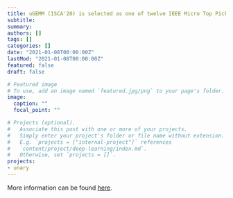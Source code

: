 ```yaml
---
title: uGEMM (ISCA'20) is selected as one of twelve IEEE Micro Top Picks 2020
subtitle:
summary: 
authors: []
tags: []
categories: []
date: "2021-01-08T00:00:00Z"
lastMod: "2021-01-08T00:00:00Z"
featured: false
draft: false

# Featured image
# To use, add an image named `featured.jpg/png` to your page's folder. 
image:
  caption: ""
  focal_point: ""

# Projects (optional).
#   Associate this post with one or more of your projects.
#   Simply enter your project's folder or file name without extension.
#   E.g. `projects = ["internal-project"]` references 
#   `content/project/deep-learning/index.md`.
#   Otherwise, set `projects = []`.
projects: 
- unary
---
```


More information can be found [here](https://diwu1990.github.io/publication/2020-05-30-isca/).